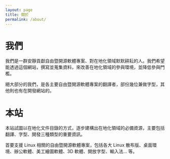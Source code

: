 ```yaml
---
layout: page
title: 關於
permalink: /about/
---
```


# 我們
我們是一群安靜貢獻自由暨開源軟體專案、對在地化領域默默耕耘的人。我們希望能透過這個網站，撰寫並蒐集資料，來改善在地化領域的參與環境，並降低參與門檻。

絕大部分的我們，是各主要自由暨開源軟體專案的翻譯者，部份幾位兼做字型，其他則也有在開發網站的。


# 本站
本站試圖以在地化文件目錄的方式，逐步建構出在地化領域的必備資源，主要包括翻譯、字型、開發三種類型的重要資訊。

首要支援 Linux 相關的自由暨開源軟體專案，包括各大 Linux 散布版、桌面環境、辦公軟體、美工繪圖軟體、3D 軟體、開放字型、輸入法… 等。
